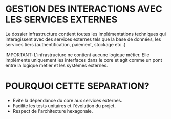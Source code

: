 # GESTION DES INTERACTIONS AVEC LES SERVICES EXTERNES

Le dossier infrastructure contient toutes les implémentations techniques
qui interagissent avec des services externes tels que la base de données, 
les services tiers (authentification, paiement, stockage etc..)

IMPORTANT: 
L'infrastructure ne contient aucune logique métier. Elle implémente uniquement les
interfaces dans le core et agit comme un pont entre la logique métier et les systèmes externes.

# POURQUOI CETTE SEPARATION?

- Evite la dépendance du core aux services externes.
- Facilite les tests unitaires et l'évolution du projet.
- Respect de l'architecture hexagonale.